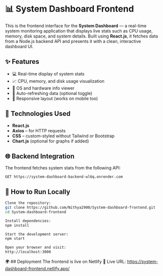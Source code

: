 # 📊 System Dashboard Frontend

This is the frontend interface for the **System Dashboard** — a real-time system monitoring application that displays live stats such as CPU usage, memory, disk space, and system details. Built using **React.js**, it fetches data from a Node.js backend API and presents it with a clean, interactive dashboard UI.

## ✨ Features

- 💻 Real-time display of system stats
- 📈 CPU, memory, and disk usage visualization
- 🧠 OS and hardware info viewer
- 🔄 Auto-refreshing data (optional toggle)
- 📱 Responsive layout (works on mobile too)

## 🔧 Technologies Used

- **React.js**
- **Axios** – for HTTP requests
- **CSS** – custom-styled without Tailwind or Bootstrap
- **Chart.js** (optional for graphs if added)


## 🌐 Backend Integration

The frontend fetches system stats from the following API:

```http
GET https://system-dashboard-backend-wl6q.onrender.com
```
## 🚀 How to Run Locally
```bash
Clone the repository:
git clone https://github.com/Nithya2900/System-dashboard-frontend.git
cd System-dashboard-frontend

Install dependencies:
npm install

Start the development server:
npm start

Open your browser and visit:
http://localhost:3000
```

🌍 ## Deployment
The frontend is live on Netlify
🔗 Live URL: https://system-dashboard-frontend.netlify.app/


